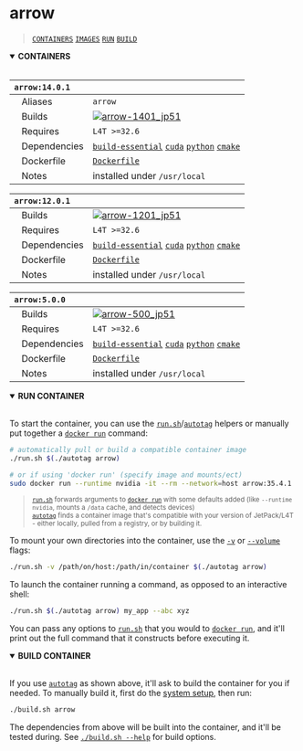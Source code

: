 # arrow

> [`CONTAINERS`](#user-content-containers) [`IMAGES`](#user-content-images) [`RUN`](#user-content-run) [`BUILD`](#user-content-build)

<details open>
<summary><b><a id="containers">CONTAINERS</a></b></summary>
<br>

| **`arrow:14.0.1`** | |
| :-- | :-- |
| &nbsp;&nbsp;&nbsp;Aliases | `arrow` |
| &nbsp;&nbsp;&nbsp;Builds | [![`arrow-1401_jp51`](https://img.shields.io/github/actions/workflow/status/dusty-nv/jetson-containers/arrow-1401_jp51.yml?label=arrow-1401:jp51)](https://github.com/dusty-nv/jetson-containers/actions/workflows/arrow-1401_jp51.yml) |
| &nbsp;&nbsp;&nbsp;Requires | `L4T >=32.6` |
| &nbsp;&nbsp;&nbsp;Dependencies | [`build-essential`](/packages/build-essential) [`cuda`](/packages/cuda/cuda) [`python`](/packages/python) [`cmake`](/packages/cmake/cmake_pip) |
| &nbsp;&nbsp;&nbsp;Dockerfile | [`Dockerfile`](Dockerfile) |
| &nbsp;&nbsp;&nbsp;Notes | installed under `/usr/local` |

| **`arrow:12.0.1`** | |
| :-- | :-- |
| &nbsp;&nbsp;&nbsp;Builds | [![`arrow-1201_jp51`](https://img.shields.io/github/actions/workflow/status/dusty-nv/jetson-containers/arrow-1201_jp51.yml?label=arrow-1201:jp51)](https://github.com/dusty-nv/jetson-containers/actions/workflows/arrow-1201_jp51.yml) |
| &nbsp;&nbsp;&nbsp;Requires | `L4T >=32.6` |
| &nbsp;&nbsp;&nbsp;Dependencies | [`build-essential`](/packages/build-essential) [`cuda`](/packages/cuda/cuda) [`python`](/packages/python) [`cmake`](/packages/cmake/cmake_pip) |
| &nbsp;&nbsp;&nbsp;Dockerfile | [`Dockerfile`](Dockerfile) |
| &nbsp;&nbsp;&nbsp;Notes | installed under `/usr/local` |

| **`arrow:5.0.0`** | |
| :-- | :-- |
| &nbsp;&nbsp;&nbsp;Builds | [![`arrow-500_jp51`](https://img.shields.io/github/actions/workflow/status/dusty-nv/jetson-containers/arrow-500_jp51.yml?label=arrow-500:jp51)](https://github.com/dusty-nv/jetson-containers/actions/workflows/arrow-500_jp51.yml) |
| &nbsp;&nbsp;&nbsp;Requires | `L4T >=32.6` |
| &nbsp;&nbsp;&nbsp;Dependencies | [`build-essential`](/packages/build-essential) [`cuda`](/packages/cuda/cuda) [`python`](/packages/python) [`cmake`](/packages/cmake/cmake_pip) |
| &nbsp;&nbsp;&nbsp;Dockerfile | [`Dockerfile`](Dockerfile) |
| &nbsp;&nbsp;&nbsp;Notes | installed under `/usr/local` |

</details>

<details open>
<summary><b><a id="run">RUN CONTAINER</a></b></summary>
<br>

To start the container, you can use the [`run.sh`](/docs/run.md)/[`autotag`](/docs/run.md#autotag) helpers or manually put together a [`docker run`](https://docs.docker.com/engine/reference/commandline/run/) command:
```bash
# automatically pull or build a compatible container image
./run.sh $(./autotag arrow)

# or if using 'docker run' (specify image and mounts/ect)
sudo docker run --runtime nvidia -it --rm --network=host arrow:35.4.1

```
> <sup>[`run.sh`](/docs/run.md) forwards arguments to [`docker run`](https://docs.docker.com/engine/reference/commandline/run/) with some defaults added (like `--runtime nvidia`, mounts a `/data` cache, and detects devices)</sup><br>
> <sup>[`autotag`](/docs/run.md#autotag) finds a container image that's compatible with your version of JetPack/L4T - either locally, pulled from a registry, or by building it.</sup>

To mount your own directories into the container, use the [`-v`](https://docs.docker.com/engine/reference/commandline/run/#volume) or [`--volume`](https://docs.docker.com/engine/reference/commandline/run/#volume) flags:
```bash
./run.sh -v /path/on/host:/path/in/container $(./autotag arrow)
```
To launch the container running a command, as opposed to an interactive shell:
```bash
./run.sh $(./autotag arrow) my_app --abc xyz
```
You can pass any options to [`run.sh`](/docs/run.md) that you would to [`docker run`](https://docs.docker.com/engine/reference/commandline/run/), and it'll print out the full command that it constructs before executing it.
</details>
<details open>
<summary><b><a id="build">BUILD CONTAINER</b></summary>
<br>

If you use [`autotag`](/docs/run.md#autotag) as shown above, it'll ask to build the container for you if needed.  To manually build it, first do the [system setup](/docs/setup.md), then run:
```bash
./build.sh arrow
```
The dependencies from above will be built into the container, and it'll be tested during.  See [`./build.sh --help`](/jetson_containers/build.py) for build options.
</details>
